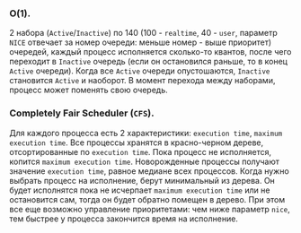 ### O(1).
2 набора (`Active`/`Inactive`) по 140 (100 - `realtime`, 40 - `user`, параметр `NICE` отвечает за номер очереди: меньше номер - выше приоритет) очередей, каждый процесс исполняется сколько-то квантов, после чего переходит в `Inactive` очередь (если он остановился раньше, то в конец `Active` очереди). Когда все `Active` очереди опустошаются, `Inactive` становится `Active` и наоборот. В момент перехода между наборами, процесс может поменять свою очередь.
### Completely Fair Scheduler (`CFS`).
Для каждого процесса есть 2 характеристики: `execution time`, `maximum execution time`. Все процессы хранятся в красно-черном дереве, отсортированные по `execution time`. Пока процесс не исполняется, копится `maximum execution time`. Новорожденные процессы получают значение `execution time`, равное медиане всех процессов. Когда нужно выбрать процесс на исполнение, берут минимальный из дерева. Он будет исполнятся пока не исчерпает `maximum execution time` или не остановится сам, тогда он будет обратно помещен в дерево. При этом все еще возможно управление приоритетами: чем ниже параметр `nice`, тем быстрее у процесса закончится время на исполнение.
